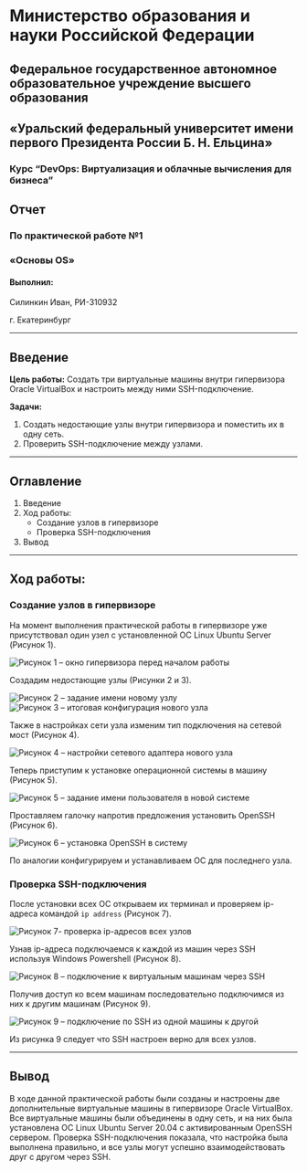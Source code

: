 # Министерство образования и науки Российской Федерации
## Федеральное государственное автономное образовательное учреждение высшего образования
## «Уральский федеральный университет имени первого Президента России Б. Н. Ельцина»

### Курс “DevOps: Виртуализация и облачные вычисления для бизнеса”

## Отчет
### По практической работе №1
### «Основы OS»

#### Выполнил:
Силинкин Иван, РИ-310932

г. Екатеринбург

---

## Введение
**Цель работы:**
Создать три виртуальные машины внутри гипервизора Oracle VirtualBox и настроить между ними SSH-подключение.

**Задачи:**
1. Создать недостающие узлы внутри гипервизора и поместить их в одну сеть.
2. Проверить SSH-подключение между узлами.

---

## Оглавление
1. Введение
2. Ход работы:
    - Создание узлов в гипервизоре
    - Проверка SSH-подключения
3. Вывод

---

## Ход работы:

### Создание узлов в гипервизоре

На момент выполнения практической работы в гипервизоре уже присутствовал один узел с установленной OC Linux Ubuntu Server (Рисунок 1).

![Рисунок 1 – окно гипервизора перед началом работы](image1.png)

Создадим недостающие узлы (Рисунки 2 и 3).

![Рисунок 2 – задание имени новому узлу](image2.png)
![Рисунок 3 – итоговая конфигурация нового узла](image3.png)

Также в настройках сети узла изменим тип подключения на сетевой мост (Рисунок 4).

![Рисунок 4 – настройки сетевого адаптера нового узла](image4.png)

Теперь приступим к установке операционной системы в машину (Рисунок 5).

![Рисунок 5 – задание имени пользователя в новой системе](image5.png)

Проставляем галочку напротив предложения установить OpenSSH (Рисунок 6).

![Рисунок 6 – установка OpenSSH в систему](image6.png)

По аналогии конфигурируем и устанавливаем ОС для последнего узла.

### Проверка SSH-подключения

После установки всех ОС открываем их терминал и проверяем ip-адреса командой `ip address` (Рисунок 7).

![Рисунок 7- проверка ip-адресов всех узлов](image7.png)

Узнав ip-адреса подключаемся к каждой из машин через SSH используя Windows Powershell (Рисунок 8).

![Рисунок 8 – подключение к виртуальным машинам через SSH](image8.png)

Получив доступ ко всем машинам последовательно подключимся из них к другим машинам (Рисунок 9).

![Рисунок 9 – подключение по SSH из одной машины к другой](image9.png)

Из рисунка 9 следует что SSH настроен верно для всех узлов.

---

## Вывод

В ходе данной практической работы были созданы и настроены две дополнительные виртуальные машины в гипервизоре Oracle VirtualBox. Все виртуальные машины были объединены в одну сеть, и на них была установлена ОС Linux Ubuntu Server 20.04 с активированным OpenSSH сервером. Проверка SSH-подключения показала, что настройка была выполнена правильно, и все узлы могут успешно взаимодействовать друг с другом через SSH.